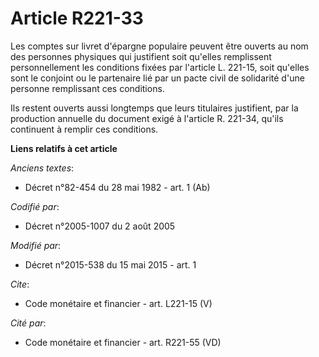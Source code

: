 # Article R221-33

Les comptes sur livret d'épargne populaire peuvent être ouverts au nom des personnes physiques qui justifient soit qu'elles
remplissent personnellement les conditions fixées par l'article L. 221-15, soit qu'elles sont le conjoint ou le partenaire
lié par un pacte civil de solidarité d'une personne remplissant ces conditions. 

Ils restent ouverts aussi longtemps que leurs titulaires justifient, par la production annuelle du document exigé à l'article
R. 221-34, qu'ils continuent à remplir ces conditions.

**Liens relatifs à cet article**

_Anciens textes_:

  - Décret n°82-454 du 28 mai 1982 - art. 1 (Ab)

_Codifié par_:

  - Décret n°2005-1007 du 2 août 2005

_Modifié par_:

  - Décret n°2015-538 du 15 mai 2015 - art. 1

_Cite_:

  - Code monétaire et financier - art. L221-15 (V)

_Cité par_:

  - Code monétaire et financier - art. R221-55 (VD)
